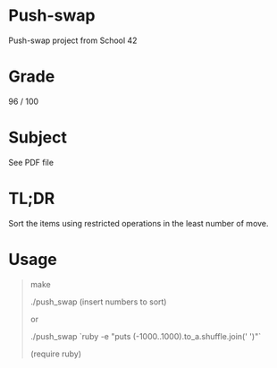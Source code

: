# Push-swap

Push-swap project from School 42

# Grade

96 / 100

# Subject

See PDF file

# TL;DR

Sort the items using restricted operations in the least number of move.

# Usage

> make
>
> ./push_swap (insert numbers to sort)
>
>or
>
> ./push_swap \`ruby -e "puts (-1000..1000).to_a.shuffle.join(' ')"\`
>
>(require ruby)

